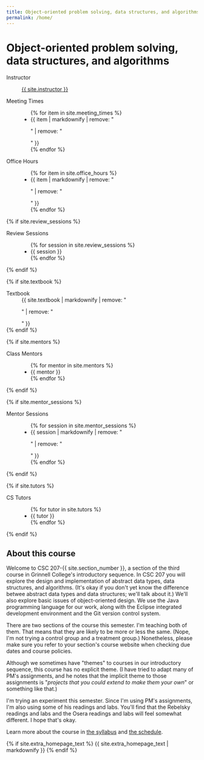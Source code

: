 ```yaml
---
title: Object-oriented problem solving, data structures, and algorithms
permalink: /home/
---
```

# Object-oriented problem solving, data structures, and algorithms
<dl class="dl-horizontal">
  <dt>Instructor</dt>
  <dd>
    <p><a href="{{ site.instructor_homepage }}">{{ site.instructor }}</a></p>
  </dd>

  <dt>Meeting Times</dt>
  <dd>
    <ul class="list-unstyled">
      {% for item in site.meeting_times %}
        <li>{{ item | markdownify | remove: "<p>" | remove: "</p>" }}</li>
      {% endfor %}
    </ul>
  </dd>

  <dt>Office Hours</dt>
  <dd>
    <ul class="list-unstyled">
      {% for item in site.office_hours %}
        <li>{{ item | markdownify | remove: "<p>" | remove: "</p>" }}</li>
      {% endfor %}
    </ul>
  </dd>

  {% if site.review_sessions %}
    <dt>Review Sessions</dt>
    <dd>
      <ul class="list-unstyled">
        {% for session in site.review_sessions %}
          <li>{{ session }}</li>
        {% endfor %}
      </ul>
    </dd>
  {% endif %}
  
  {% if site.textbook %}
    <dt>Textbook</dt>
    <dd>
      {{ site.textbook | markdownify | remove: "<p>" | remove: "</p>" }}
    </dd>
  {% endif %}
  
  {% if site.mentors %}
    <dt>Class Mentors</dt>
    <dd>
      <ul class="list-unstyled">
        {% for mentor in site.mentors %}
          <li>{{ mentor }}</li>
        {% endfor %}
      </ul>
    </dd>
  {% endif %}
  
  {% if site.mentor_sessions %}
    <dt>Mentor Sessions</dt>
    <dd>
      <ul class="list-unstyled">
        {% for session in site.mentor_sessions %}
          <li>{{ session | markdownify | remove: "<p>" | remove: "</p>" }}</li>
        {% endfor %}
      </ul>
    </dd>
  {% endif %}
  
  {% if site.tutors %}
    <dt>CS Tutors</dt>
    <dd>
      <ul class="list-unstyled">
        {% for tutor in site.tutors %}
          <li>{{ tutor }}</li>
        {% endfor %}
      </ul>
    </dd>
  {% endif %}
</dl>

## About this course

Welcome to CSC 207-{{ site.section_number }}, a section of the third
course in Grinnell College's introductory sequence.  In CSC 207 you
will explore the design and implementation of abstract data types,
data structures, and algorithms.  (It's okay if you don't yet know
the difference betwee abstract data types and data structures; we'll
talk about it.)  We'll also explore basic issues of object-oriented
design.  We use the Java programming language for our work, along
with the Eclipse integrated development environment and the Git
version control system.

There are two sections of the course this semester.  I'm teaching
both of them.  That means that they are likely to be more or less
the same.  (Nope, I'm not trying a control group and a treatment
group.)  Nonetheless, please make sure you refer to your section's
course website when checking due dates and course policies.

Although we sometimes have "themes" to courses in our introductory
sequence, this course has no explicit theme.  (I have tried to adapt
many of PM's assignments, and he notes that the implicit theme to
those assignments is "_projects that you could extend to make them your
own_" or something like that.)

I'm trying an experiment this semester.  Since I'm using PM's
assignments, I'm also using some of his readings and labs.  You'll
find that the Rebelsky readings and labs and the Osera readings and
labs will feel somewhat different.  I hope that's okay.

Learn more about the course in [the syllabus](../syllabus/) and 
[the schedule](../schedule/).

{% if site.extra_homepage_text %}
{{ site.extra_homepage_text | markdownify }}
{% endif %}
